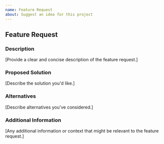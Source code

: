 ```yaml
---
name: Feature Request
about: Suggest an idea for this project
---
```


## Feature Request

### Description

[Provide a clear and concise description of the feature request.]

### Proposed Solution

[Describe the solution you'd like.]

### Alternatives

[Describe alternatives you've considered.]

### Additional Information

[Any additional information or context that might be relevant to the feature request.]
